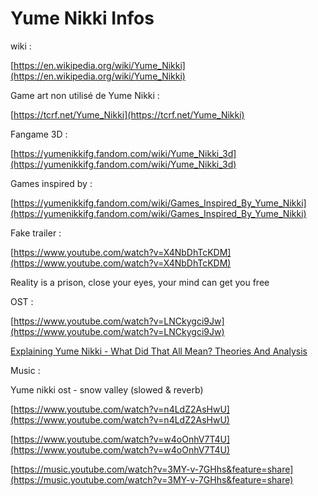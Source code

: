 # Yume Nikki Infos

wiki :

[https://en.wikipedia.org/wiki/Yume_Nikki](https://en.wikipedia.org/wiki/Yume_Nikki)

Game art non utilisé de Yume Nikki :

[https://tcrf.net/Yume_Nikki](https://tcrf.net/Yume_Nikki)

Fangame 3D :

[https://yumenikkifg.fandom.com/wiki/Yume_Nikki_3d](https://yumenikkifg.fandom.com/wiki/Yume_Nikki_3d)

Games inspired by : 

[https://yumenikkifg.fandom.com/wiki/Games_Inspired_By_Yume_Nikki](https://yumenikkifg.fandom.com/wiki/Games_Inspired_By_Yume_Nikki)

Fake trailer : 

[https://www.youtube.com/watch?v=X4NbDhTcKDM](https://www.youtube.com/watch?v=X4NbDhTcKDM)

Reality is a prison, close your eyes, your mind can get you free

OST : 

[https://www.youtube.com/watch?v=LNCkygci9Jw](https://www.youtube.com/watch?v=LNCkygci9Jw)

[Explaining Yume Nikki - What Did That All Mean? Theories And Analysis](https://youtu.be/A6qVGRNcPP0)

Music : 

Yume nikki ost - snow valley (slowed & reverb)

[https://www.youtube.com/watch?v=n4LdZ2AsHwU](https://www.youtube.com/watch?v=n4LdZ2AsHwU)

[https://www.youtube.com/watch?v=w4oOnhV7T4U](https://www.youtube.com/watch?v=w4oOnhV7T4U)

[https://music.youtube.com/watch?v=3MY-v-7GHhs&feature=share](https://music.youtube.com/watch?v=3MY-v-7GHhs&feature=share)